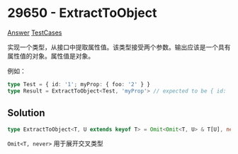 # 29650 - ExtractToObject

[Answer](https://github.com/lybenson/ts-checker/blob/master/src/29650-medium-extracttoobject/template.ts) [TestCases](https://github.com/lybenson/ts-checker/blob/master/src/29650-medium-extracttoobject/test-cases.ts)

实现一个类型，从接口中提取属性值。该类型接受两个参数。输出应该是一个具有属性值的对象。属性值是对象。

例如：

```ts
type Test = { id: '1'; myProp: { foo: '2' } }
type Result = ExtractToObject<Test, 'myProp'> // expected to be { id: '1', foo: '2' }
```

## Solution

```ts
type ExtractToObject<T, U extends keyof T> = Omit<Omit<T, U> & T[U], never>
```

`Omit<T, never>` 用于展开交叉类型

